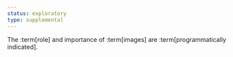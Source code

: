 ```yaml
---
status: exploratory
type: supplemental
---
```


The :term[role] and importance of :term[images] are :term[programmatically indicated].
